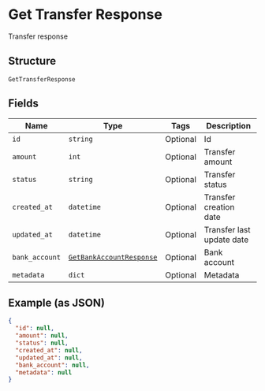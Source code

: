 
# Get Transfer Response

Transfer response

## Structure

`GetTransferResponse`

## Fields

| Name | Type | Tags | Description |
|  --- | --- | --- | --- |
| `id` | `string` | Optional | Id |
| `amount` | `int` | Optional | Transfer amount |
| `status` | `string` | Optional | Transfer status |
| `created_at` | `datetime` | Optional | Transfer creation date |
| `updated_at` | `datetime` | Optional | Transfer last update date |
| `bank_account` | [`GetBankAccountResponse`](../../doc/models/get-bank-account-response.md) | Optional | Bank account |
| `metadata` | `dict` | Optional | Metadata |

## Example (as JSON)

```json
{
  "id": null,
  "amount": null,
  "status": null,
  "created_at": null,
  "updated_at": null,
  "bank_account": null,
  "metadata": null
}
```

